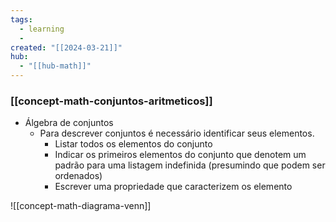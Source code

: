```yaml
---
tags:
  - learning
  - 
created: "[[2024-03-21]]"
hub:
  - "[[hub-math]]"
---
```

### [[concept-math-conjuntos-aritmeticos]]

- Álgebra de conjuntos
	- Para descrever conjuntos é necessário identificar seus elementos.
		- Listar todos os elementos do conjunto
		- Indicar os primeiros elementos do conjunto que denotem um padrão para uma listagem indefinida (presumindo que podem ser ordenados)
		- Escrever uma propriedade que caracterizem os elemento

![[concept-math-diagrama-venn]]
